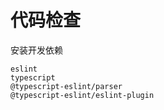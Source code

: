 # 代码检查

安装开发依赖
```
eslint
typescript
@typescript-eslint/parser
@typescript-eslint/eslint-plugin
```
